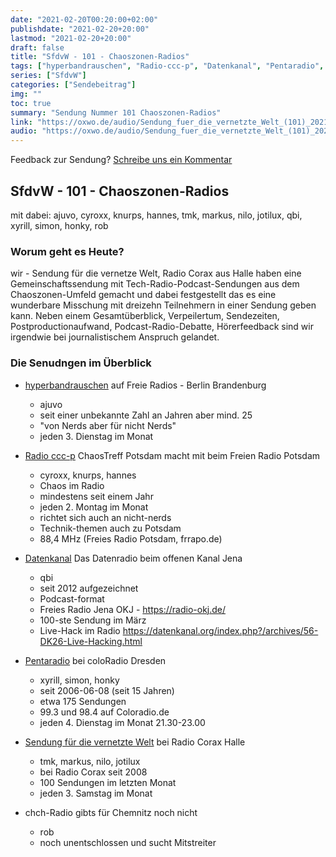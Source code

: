 ```yaml
---
date: "2021-02-20T00:20:00+02:00"
publishdate: "2021-02-20+20:00"
lastmod: "2021-02-20+20:00"
draft: false
title: "SfdvW - 101 - Chaoszonen-Radios"
tags: ["hyperbandrauschen", "Radio-ccc-p", "Datenkanal", "Pentaradio", "chch-Radio", "Gemeinsachftssendung"]
series: ["SfdvW"]
categories: ["Sendebeitrag"]
img: ""
toc: true
summary: "Sendung Nummer 101 Chaoszonen-Radios"
link: "https://oxwo.de/audio/Sendung_fuer_die_vernetzte_Welt_(101)_2021_02_20_Chaoszonen-Radios.mp3"
audio: "https://oxwo.de/audio/Sendung_fuer_die_vernetzte_Welt_(101)_2021_02_20_Chaoszonen-Radios.mp3"
---
```


<div align="center" id="example"></div>
<script src="https://cdn.podlove.org/web-player/embed.js"></script>

Feedback zur Sendung?
[Schreibe uns ein Kommentar](mailto:SfdvW@radiocorax.de)

## SfdvW - 101 - Chaoszonen-Radios
mit dabei: ajuvo, cyroxx, knurps, hannes, tmk, markus, nilo, jotilux, qbi, xyrill, simon, honky, rob

### Worum geht es Heute?
wir - Sendung für die vernetze Welt, Radio Corax aus Halle haben eine Gemeinschaftssendung mit Tech-Radio-Podcast-Sendungen aus dem Chaoszonen-Umfeld gemacht und dabei festgestellt das es eine wunderbare Misschung mit dreizehn Teilnehmern in einer Sendung geben kann. Neben einem Gesamtüberblick, Verpeilertum, Sendezeiten, Postproductionaufwand, Podcast-Radio-Debatte, Hörerfeedback sind wir irgendwie bei journalistischem Anspruch gelandet.

### Die Senudngen im Überblick

* [hyperbandrauschen](https://hybr.de/) auf Freie Radios - Berlin Brandenburg
  * ajuvo
  * seit einer unbekannte Zahl an Jahren aber mind. 25
  * "von Nerds aber für nicht Nerds"
  * jeden 3. Dienstag im Monat

* [Radio ccc-p](https://radio.ccc-p.org/) ChaosTreff Potsdam macht mit beim Freien Radio Potsdam
  * cyroxx, knurps, hannes
  * Chaos im Radio
  * mindestens seit einem Jahr
  * jeden 2. Montag im Monat
  * richtet sich auch an nicht-nerds
  * Technik-themen auch zu Potsdam
  * 88,4 MHz (Freies Radio Potsdam, frrapo.de)

* [Datenkanal](https://datenkanal.org/) Das Datenradio beim offenen Kanal Jena
  * qbi
  * seit 2012 aufgezeichnet
  * Podcast-format
  * Freies Radio Jena OKJ - https://radio-okj.de/
  * 100-ste Sendung im März
  * Live-Hack im Radio https://datenkanal.org/index.php?/archives/56-DK26-Live-Hacking.html

* [Pentaradio](https://www.c3d2.de/radio.html) bei coloRadio Dresden
  * xyrill, simon, honky 
  * seit 2006-06-08 (seit 15 Jahren)
  * etwa 175 Sendungen
  * 99.3 und 98.4 auf Coloradio.de
  * jeden 4. Dienstag im Monat 21.30-23.00

* [Sendung für die vernetzte Welt](https://sfdvw.de) bei Radio Corax Halle
  * tmk, markus, nilo, jotilux
  * bei Radio Corax seit 2008
  * 100 Sendungen im letzten Monat
  * jeden 3. Samstag im Monat

* chch-Radio gibts für Chemnitz noch nicht
  * rob
  * noch unentschlossen und sucht Mitstreiter




<script>
  podlovePlayer('#example', '/blog/sfdvw101.json');
</script>
